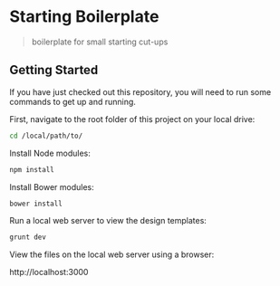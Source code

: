 # Starting Boilerplate

> boilerplate for small starting cut-ups

## Getting Started

If you have just checked out this repository, you will need to run some commands to get up and running.

First, navigate to the root folder of this project on your local drive:

```bash
cd /local/path/to/
```

Install Node modules:

```bash
npm install
```

Install Bower modules:

```bash
bower install
```

Run a local web server to view the design templates:

```bash
grunt dev
```

View the files on the local web server using a browser:

http://localhost:3000